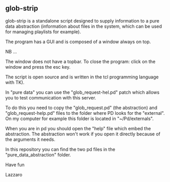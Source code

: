 glob-strip
----------

glob-strip is a standalone script designed to supply information to a pure data abstraction (information about files in the system, which can be used for managing playlists for example).

The program has a GUI and is composed of a window always on top.

NB
...

The window does not have a topbar. To close the program: click on the window and press the esc key.

The script is open source and is written in the tcl programming language with TK).

In "pure data" you can use the "glob_request-hel.pd" patch which allows you to test communication with this server.

To do this you need to copy the "glob_request.pd" (the abstraction) and "glob_request-help.pd" files to the folder where PD looks for the "external". On my computer for example this folder is located in "~/Pd/externals".

When you are in pd you should open the "help" file which embed the abstraction. The abstraction won't work if you open it directly because of the arguments it needs. 

In this repository you can find the two pd files in the "pure_data_abstraction" folder.

Have fun

Lazzaro
